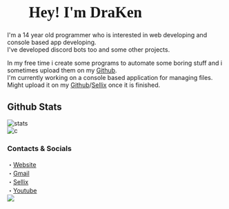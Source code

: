 <h1 style="font-size:2.5em; padding-right:50px;padding-left:50px;font-family:Inconsolata">Hey! I&#x27;m DraKen</h1></div>
     <p> I&#x27;m a 14 year old programmer who is interested in web developing and console based app developing.<br>I&#x27;ve developed discord bots too and some other projects.</p>
     <p>In my free time i create some programs to automate some boring stuff and i sometimes upload them on my <a href="https://github.com/DraKenCodeZ" style="color:var(--active)">Github</a>.<br>I'm currently working on a console based application for managing files. Might upload it on my <a href="https://github.com/DraKenCodeZ" style="color:var(--active)">Github</a>/<a href="https://draken3301.sellix.io" style="color:var(--active)">Sellix</a> once it is finished.</p>

## Github Stats
![stats](https://github-readme-stats.vercel.app/api?username=DraKenCodeZ&show_icons=true&theme=dark&count_private=true)
<br>
![c](https://github-readme-stats.vercel.app/api/top-langs/?username=DraKenCodeZ&layout=compact&card_width=250&hide_border=true&theme=dark) 

### Contacts & Socials

・[Website](https://drakencodes.tech) <br>
・[Gmail](mailto:draken3301@drakencodes.tech) <br>
・[Sellix](https://draken3301.sellix.io) <br>
・[Youtube](https://youtube.com/c/DraKenCodeZ) <br>
<a href="https://discord.com/users/930320419314090025"><img src="https://discord.c99.nl/widget/theme-4/930320419314090025.png"/></a>
     
